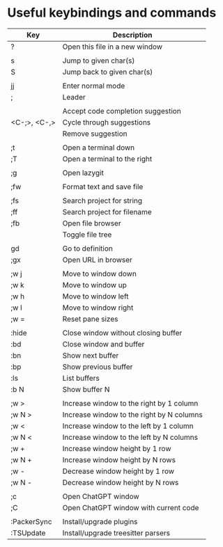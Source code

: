 # Useful keybindings and commands

| Key            | Description                               |
| -------------- | ----------------------------------------- |
| ?              | Open this file in a new window            |
|                |                                           |
| s<chars>       | Jump to given char(s)                     |
| S<chars>       | Jump back to given char(s)                |
|                |                                           |
| jj             | Enter normal mode                         |
| ;              | Leader                                    |
|                |                                           |
| <C-g>          | Accept code completion suggestion         |
| <C-;>, <C-,>   | Cycle through suggestions                 |
| <C-x>          | Remove suggestion                         |
|                |                                           |
| ;t             | Open a terminal down                      |
| ;T             | Open a terminal to the right              |
|                |                                           |
| ;g             | Open lazygit                              |
|                |                                           |
| ;fw            | Format text and save file                 |
|                |                                           |
| ;fs            | Search project for string                 |
| ;ff            | Search project for filename               |
| ;fb            | Open file browser                         |
| <Tab>          | Toggle file tree                          |
|                |                                           |
| gd             | Go to definition                          |
| ;gx            | Open URL in browser                       |
|                |                                           |
| ;w j           | Move to window down                       |
| ;w k           | Move to window up                         |
| ;w h           | Move to window left                       |
| ;w l           | Move to window right                      |
| ;w =           | Reset pane sizes                          |
|                |                                           |
| :hide          | Close window without closing buffer       |
| :bd            | Close window and buffer                   |
| :bn            | Show next buffer                          |
| :bp            | Show previous buffer                      |
| :ls            | List buffers                              |
| :b N           | Show buffer N                             |
|                |                                           |
| ;w >           | Increase window to the right by 1 column  |
| ;w N >         | Increase window to the right by N columns |
| ;w <           | Increase window to the left by 1 column   |
| ;w N <         | Increase window to the left by N columns  |
| ;w +           | Increase window height by 1 row           |
| ;w N +         | Increase window height by N rows          |
| ;w -           | Decrease window height by 1 row           |
| ;w N -         | Decrease window height by N rows          |
|                |                                           |
| ;c             | Open ChatGPT window                       |
| ;C             | Open ChatGPT window with current code     |
|                |                                           |
| :PackerSync    | Install/upgrade plugins                   |
| :TSUpdate      | Install/upgrade treesitter parsers        |
